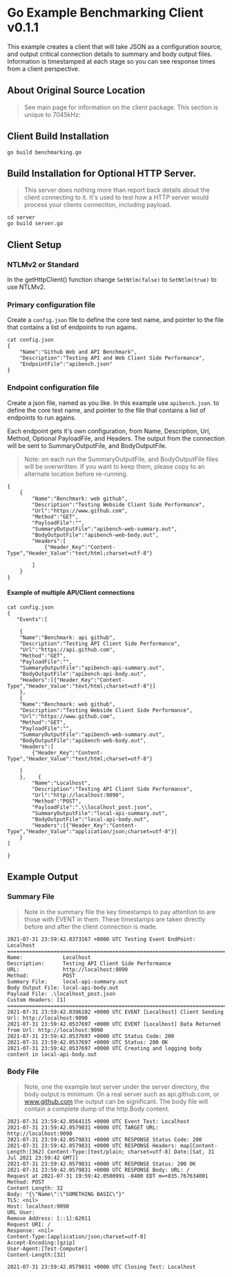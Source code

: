# Go Example Benchmarking Client v0.1.1
 
This example creates a client that will take JSON as a configuration source, and output critical connection details to summary and body output files.  Information is timestamped at each stage so you can see response times from a client perspective.

## About Original Source Location
> See main page for information on the client package. This section is unique to 7045kHz: 
 
 
## Client Build Installation

```
go build benchmarking.go
```
## Build Installation for Optional HTTP Server.
>This server does nothing more than report back details about the client connecting to it. It's used to test how a HTTP server would process your clients connection, including payload.

```
cd server
go build server.go
```
## Client Setup
### NTLMv2 or Standard
In the getHttpClient() function change ``SetNtlm(false)`` to ``SetNtlm(true)`` to use NTLMv2.

### Primary configuration file
Create a ``config.json`` file to define the core test name, and pointer to the file that contains a list of endpoints to run agains.

```
cat config.json
{
    "Name":"Github Web and API Benchmark",
    "Description":"Testing API and Web Client Side Performance",
    "EndpointFile":"apibench.json"
}
```
### Endpoint configuration file
Create a json file, named as you like. In this example use  ``apibench.json``.  to define the core test name, and pointer to the file that contains a list of endpoints to run agains.

Each endpoint gets it's own configuration, from Name, Description, Url, Method, Optional PayloadFile, and Headers.  The output from the connection will be sent to SummaryOutputFile, and BodyOutputFile.  

> Note: on each run the SummaryOutputFile, and BodyOutputFile files will be overwritten. If you want to keep them, please copy to an alternate location before re-running.

```
{  
	{
		"Name":"Benchmark: web github",
		"Description":"Testing Webside Client Side Performance",
		"Url":"https://www.github.com",
		"Method":"GET",
		"PayloadFile":"",
		"SummaryOutputFile":"apibench-web-summary.out",
		"BodyOutputFile":"apibench-web-body.out",
		"Headers":[
			{"Header_Key":"Content-Type","Header_Value":"text/html;charset=utf-8"}

		]
    }
}
```
#### Example of multiple API/Client connections
```
cat config.json
{
   "Events":[ 

    {
    "Name":"Benchmark: api github",
    "Description":"Testing API Client Side Performance",
    "Url":"https://api.github.com",
    "Method":"GET",
    "PayloadFile":"",
    "SummaryOutputFile":"apibench-api-summary.out",
    "BodyOutputFile":"apibench-api-body.out",
    "Headers":[{"Header_Key":"Content-Type","Header_Value":"text/html;charset=utf-8"}]
    },
    {
    "Name":"Benchmark: web github",
    "Description":"Testing Webside Client Side Performance",
    "Url":"https://www.github.com",
    "Method":"GET",
    "PayloadFile":"",
    "SummaryOutputFile":"apibench-web-summary.out",
    "BodyOutputFile":"apibench-web-body.out",
    "Headers":[
        {"Header_Key":"Content-Type","Header_Value":"text/html;charset=utf-8"}

    ]
    },    {
        "Name":"Localhost",
        "Description":"Testing API Client Side Performance",
        "Url":"http://localhost:9090",
        "Method":"POST",
        "PayloadFile":".\\localhost_post.json",
        "SummaryOutputFile":"local-api-summary.out",
        "BodyOutputFile":"local-api-body.out",
        "Headers":[{"Header_Key":"Content-Type","Header_Value":"application/json;charset=utf-8"}]
    }
]
 
}
```
## Example Output
### Summary File
>Note in the summary file the key timestamps to pay attention to are those with EVENT in them. These timestamps are taken directly before and after the client connection is made.

```
2021-07-31 23:59:42.0373167 +0000 UTC Testing Event EndPoint: Localhost
=================================================================================================
Name:             Localhost
Description:      Testing API Client Side Performance
URL:              http://localhost:9090
Method:           POST
Summary File:     local-api-summary.out
Body Output File: local-api-body.out
Payload File: .\localhost_post.json
Custom Headers: [1]
=================================================================================================
2021-07-31 23:59:42.0396102 +0000 UTC EVENT [Localhost] Client Sending Url: http://localhost:9090
2021-07-31 23:59:42.0537697 +0000 UTC EVENT [Localhost] Data Returned from Url: http://localhost:9090
2021-07-31 23:59:42.0537697 +0000 UTC Status Code: 200
2021-07-31 23:59:42.0537697 +0000 UTC Status: 200 OK
2021-07-31 23:59:42.0537697 +0000 UTC Creating and logging body content in local-api-body.out

```
### Body File
>Note, one the example test server under the server directory, the body output is minimum. On a real server such as api.github.com, or www.github.com the output can be significant.  The body file will contain a complete dump of the http.Body content.

```
2021-07-31 23:59:42.0564115 +0000 UTC Event Test: Localhost
2021-07-31 23:59:42.0579831 +0000 UTC TARGET URL: http://localhost:9090
2021-07-31 23:59:42.0579831 +0000 UTC RESPONSE Status Code: 200
2021-07-31 23:59:42.0579831 +0000 UTC RESPONSE Headers: map[Content-Length:[362] Content-Type:[text/plain; charset=utf-8] Date:[Sat, 31 Jul 2021 23:59:42 GMT]]
2021-07-31 23:59:42.0579831 +0000 UTC RESPONSE Status: 200 OK
2021-07-31 23:59:42.0579831 +0000 UTC RESPONSE Body: URL: /
Request at 2021-07-31 19:59:42.0500991 -0400 EDT m=+835.767634001
Method: POST
Content Length: 32
Body: "{\"Name\":\"SOMETHING BASIC\"}"
TLS: <nil>
Host: localhost:9090
URL User: 
Remove Address: [::1]:62011
Request URI: /
Response: <nil>
Content-Type:[application/json;charset=utf-8]
Accept-Encoding:[gzip]
User-Agent:[Test-Computer]
Content-Length:[32]

2021-07-31 23:59:42.0579831 +0000 UTC Closing Test: Localhost

```